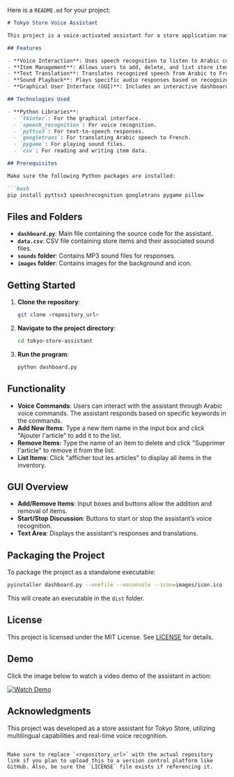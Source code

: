 Here is a `README.md` for your project:

```markdown
# Tokyo Store Voice Assistant

This project is a voice-activated assistant for a store application named "Tokyo Store". It interacts with users through voice commands, listens for specific phrases, and responds in French. Additionally, it enables adding, listing, and removing store items through a graphical interface built with Tkinter.

## Features

- **Voice Interaction**: Uses speech recognition to listen to Arabic commands and responds in French.
- **Item Management**: Allows users to add, delete, and list store items saved in a CSV file.
- **Text Translation**: Translates recognized speech from Arabic to French for further processing.
- **Sound Playback**: Plays specific audio responses based on recognized commands or responses from the assistant.
- **Graphical User Interface (GUI)**: Includes an interactive dashboard for managing store items and starting/stopping conversations.

## Technologies Used

- **Python Libraries**:
  - `tkinter`: For the graphical interface.
  - `speech_recognition`: For voice recognition.
  - `pyttsx3`: For text-to-speech responses.
  - `googletrans`: For translating Arabic speech to French.
  - `pygame`: For playing sound files.
  - `csv`: For reading and writing item data.

## Prerequisites

Make sure the following Python packages are installed:

```bash
pip install pyttsx3 speechrecognition googletrans pygame pillow
```

## Files and Folders

- **`dashboard.py`**: Main file containing the source code for the assistant.
- **`data.csv`**: CSV file containing store items and their associated sound files.
- **`sounds` folder**: Contains MP3 sound files for responses.
- **`images` folder**: Contains images for the background and icon.

## Getting Started

1. **Clone the repository**:
   ```bash
   git clone <repository_url>
   ```
2. **Navigate to the project directory**:
   ```bash
   cd tokyo-store-assistant
   ```
3. **Run the program**:
   ```bash
   python dashboard.py
   ```

## Functionality

- **Voice Commands**: Users can interact with the assistant through Arabic voice commands. The assistant responds based on specific keywords in the commands.
- **Add New Items**: Type a new item name in the input box and click "Ajouter l'article" to add it to the list.
- **Remove Items**: Type the name of an item to delete and click "Supprimer l'article" to remove it from the list.
- **List Items**: Click "afficher tout les articles" to display all items in the inventory.

## GUI Overview

- **Add/Remove Items**: Input boxes and buttons allow the addition and removal of items.
- **Start/Stop Discussion**: Buttons to start or stop the assistant’s voice recognition.
- **Text Area**: Displays the assistant's responses and translations.

## Packaging the Project

To package the project as a standalone executable:

```bash
pyinstaller dashboard.py --onefile --noconsole --icon=images/icon.ico
```

This will create an executable in the `dist` folder.

## License

This project is licensed under the MIT License. See [LICENSE](LICENSE) for details.

## Demo

Click the image below to watch a video demo of the assistant in action:

[![Watch Demo](assets/video_thumbnail.jpg)](https://drive.google.com/file/d/11hWDxoL5hE4GUlSv5FmhiAty7iTtSWFM/view?usp=drive_link)

## Acknowledgments

This project was developed as a store assistant for Tokyo Store, utilizing multilingual capabilities and real-time voice recognition.
```

Make sure to replace `<repository_url>` with the actual repository link if you plan to upload this to a version control platform like GitHub. Also, be sure the `LICENSE` file exists if referencing it.